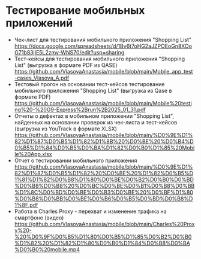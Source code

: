 # Тестирование мобильных приложений
- Чек-лист для тестирования мобильного приложения "Shopping List" https://docs.google.com/spreadsheets/d/1Bv6t7oHG2aJZPOEoGn8XOoG71b83jIE5L2zmv-WNS70/edit?usp=sharing
- Тест-кейсы для тестирования мобильного приложения "Shopping List" (выгрузка в формате PDF из QASE) https://github.com/VlasovaAnastasia/mobile/blob/main/Mobile_app_test-cases_Vlasova_A.pdf
- Тестовый прогон на основании тест-кейсов тестирование мобильного приложения "Shopping List" (выгрузка из Qase в формате PDF) https://github.com/VlasovaAnastasia/mobile/blob/main/Mobile%20testing%20-%20G9-Express%2Brun%2B2025_01_31.pdf
- Отчеты о дефектах в мобильном приложении "Shopping List", найденных на основании проверок из чек-листа и тест-кейсов (выгрузка из YouTrack в формате XLSX) https://github.com/VlasovaAnastasia/mobile/blob/main/%D0%9E%D1%82%D1%87%D0%B5%D1%82%D1%8B%20%D0%BE%20%D0%B4%D0%B5%D1%84%D0%B5%D0%BA%D1%82%D0%B0%D1%85%20Mobile%20App.xlsx
- Отчет о тестировании мобильного приложения https://github.com/VlasovaAnastasia/mobile/blob/main/%D0%9E%D1%82%D1%87%D0%B5%D1%82%20%D0%BE%20%D1%82%D0%B5%D1%81%D1%82%D0%B8%D1%80%D0%BE%D0%B2%D0%B0%D0%BD%D0%B8%D0%B8%20%D0%BC%D0%BE%D0%B1%D0%B8%D0%BB%D1%8C%D0%BD%D0%BE%D0%B3%D0%BE%20%D0%BF%D1%80%D0%B8%D0%BB%D0%BE%D0%B6%D0%B5%D0%BD%D0%B8%D1%8F.pdf
- Работа в Charles Proxy - перехват и изменение трафика на смартфоне (видео) https://github.com/VlasovaAnastasia/mobile/blob/main/Charles%20Proxy%20-%20%D0%9F%D0%B5%D1%80%D0%B5%D1%85%D0%B2%D0%B0%D1%82%20%D1%82%D1%80%D0%B0%D1%84%D0%B8%D0%BA%D0%B0%20mobile.mp4
